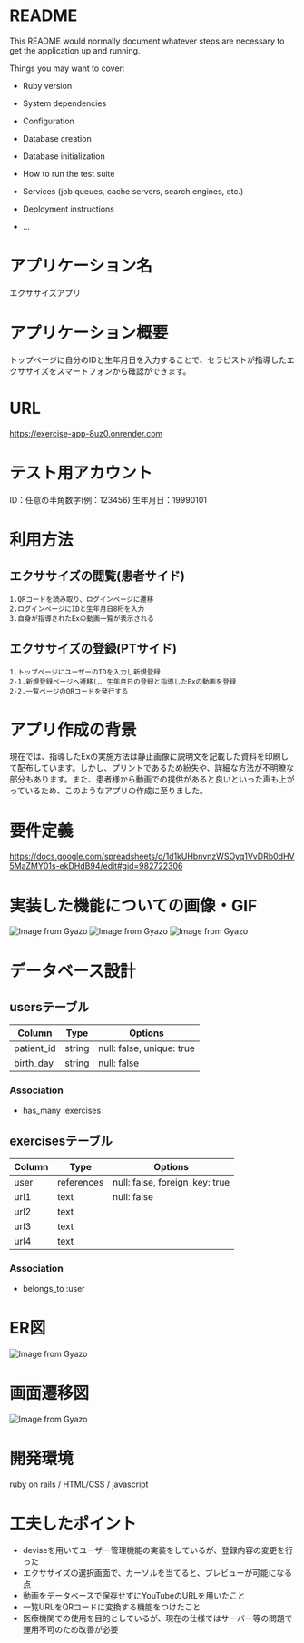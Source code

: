 # README

This README would normally document whatever steps are necessary to get the
application up and running.

Things you may want to cover:

* Ruby version

* System dependencies

* Configuration

* Database creation

* Database initialization

* How to run the test suite

* Services (job queues, cache servers, search engines, etc.)

* Deployment instructions

* ...

# アプリケーション名
  エクササイズアプリ
# アプリケーション概要
  トップページに自分のIDと生年月日を入力することで、セラピストが指導したエクササイズをスマートフォンから確認ができます。
# URL
  https://exercise-app-8uz0.onrender.com
# テスト用アカウント
  ID：任意の半角数字(例：123456)  生年月日：19990101
# 利用方法
  ## エクササイズの閲覧(患者サイド)
    1.QRコードを読み取り、ログインページに遷移
    2.ログインページにIDと生年月日8桁を入力
    3.自身が指導されたExの動画一覧が表示される
  ## エクササイズの登録(PTサイド)
    1.トップページにユーザーのIDを入力し新規登録
    2-1.新規登録ページへ遷移し、生年月日の登録と指導したExの動画を登録
    2-2.一覧ページのQRコードを発行する
# アプリ作成の背景
  現在では、指導したExの実施方法は静止画像に説明文を記載した資料を印刷して配布しています。しかし、プリントであるため紛失や、詳細な方法が不明瞭な部分もあります。また、患者様から動画での提供があると良いといった声も上がっているため、このようなアプリの作成に至りました。
# 要件定義
  https://docs.google.com/spreadsheets/d/1d1kUHbnvnzWSOyq1VvDRb0dHV5MaZMY01s-ekDHdB94/edit#gid=982722306
# 実装した機能についての画像・GIF
  ![Image from Gyazo](https://i.gyazo.com/d7aa06393b0c6a9423f71f5a0de9f123.gif)
  ![Image from Gyazo](https://i.gyazo.com/d5f86ca317c3ed2ff451e4da74632220.gif)
  ![Image from Gyazo](https://i.gyazo.com/2f8f211796d8884e7ba04879f1d01440.gif)


# データベース設計
  ## usersテーブル
  | Column     | Type       | Options                        |
  | ---------- | ---------- | ------------------------------ |
  | patient_id | string     | null: false, unique: true      |
  | birth_day  | string     | null: false                    |

  ### Association
  - has_many :exercises

  ## exercisesテーブル
  | Column     | Type       | Options                        |
  | ---------- | ---------- | ------------------------------ |
  | user       | references | null: false, foreign_key: true |
  | url1       | text       | null: false                    |
  | url2       | text       |                                |
  | url3       | text       |                                |
  | url4       | text       |                                |

  ### Association
  - belongs_to :user

# ER図
  ![Image from Gyazo](https://i.gyazo.com/c62891b5b0b6feee48364d467517889d.png)
# 画面遷移図
  ![Image from Gyazo](https://i.gyazo.com/1f6990e2cdf778430eb00295bbdd2464.png)

# 開発環境
  ruby on rails / HTML/CSS / javascript 

# 工夫したポイント
  * deviseを用いてユーザー管理機能の実装をしているが、登録内容の変更を行った
  * エクササイズの選択画面で、カーソルを当てると、プレビューが可能になる点
  * 動画をデータベースで保存せずにYouTubeのURLを用いたこと
  * 一覧URLをQRコードに変換する機能をつけたこと
  * 医療機関での使用を目的としているが、現在の仕様ではサーバー等の問題で運用不可のため改善が必要

